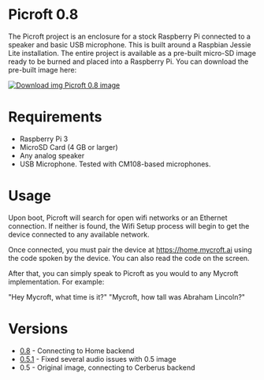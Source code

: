 # Picroft 0.8
The Picroft project is an enclosure for a stock Raspberry Pi connected to a speaker and basic USB microphone.  This is built around a Raspbian Jessie Lite installation.  The entire project is available as a pre-built micro-SD image ready to be burned and placed into a Raspberry Pi.  You can download the pre-built image here:


 [![Download img](https://github.com/MycroftAI/enclosure-picroft/raw/master/microsd-icon.png "Download img") Picroft 0.8 image](https://rebrand.ly/Picroft-0_8)


# Requirements

* Raspberry Pi 3
* MicroSD Card (4 GB or larger)
* Any analog speaker
* USB Microphone.  Tested with CM108-based microphones.

# Usage

Upon boot, Picroft will search for open wifi networks or an Ethernet connection.  If neither is found, the Wifi Setup process will begin to get the device connected to any available network.

Once connected, you must pair the device at https://home.mycroft.ai using the code spoken by the device.  You can also read the code on the screen.

After that, you can simply speak to Picroft as you would to any Mycroft implementation.  For example:

  "Hey Mycroft, what time is it?"
  "Mycroft, how tall was Abraham Lincoln?"

# Versions
* [0.8](https://rebrand.ly/Picroft-0_8) - Connecting to Home backend
* [0.5.1](https://rebrand.ly/Picroft-0_5_1) - Fixed several audio issues with 0.5 image
* 0.5 - Original image, connecting to Cerberus backend


